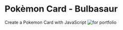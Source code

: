 # Pokèmon Card - Bulbasaur
Create a Pokemon Card with JavaScript
![for portfolio](https://user-images.githubusercontent.com/98322694/161059246-03cc5e05-3a2e-45fe-aade-d4853d44f5c7.png)
